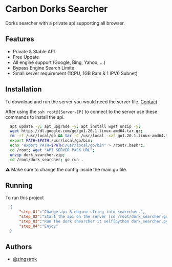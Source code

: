# Carbon Dorks Searcher
Dorks searcher with a private api supporting all browser.

## Features

- Private & Stable API
- Free Update
- All engine support (Google, Bing, Yahoo, ...)
- Bypass Engine Search Limite
- Small server requirement (1CPU, 1GB Ram & 1 IPV6 Subnet)

## Installation

To download and run the server you would need the server file. [Contact](https://t.me/dorksearcher)

After using the ```ssh root@[Server-IP]``` to connect to the server use these commands to install the api.
```bash
  apt update -y; apt upgrade -y; apt install wget unzip -y;
  wget https://dl.google.com/go/go1.20.1.linux-amd64.tar.gz;
  rm -rf /usr/local/go && tar -C /usr/local -xzf go1.20.1.linux-amd64.tar.gz;
  export PATH=$PATH:/usr/local/go/bin;
  echo "export PATH=$PATH:/usr/local/go/bin" > /root/.bashrc;
  cd /root; wget "API SERVER PACK URL";
  unzip dork_searcher.zip;
  cd /root/dork_searcher; go run .
```

⚠️ Make sure to change the config inside the main.go file. 
    
## Running

To run this project

```json
  {
      "step_01":"Change api & engine string into searecher.",
      "step_02":"Start the api on the server [cd /root/dork_searcher;go run .]",
      "step_03":"Run the dork shearcher it self[python dork_searcher.py]",
      "step_04":"Enjoy"
  }
```


## Authors

- [@zingstrok](https://t.me/zingstrok)

